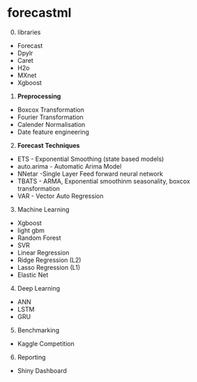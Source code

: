 # forecastml


0. libraries

* Forecast
* Dpylr
* Caret
* H2o
* MXnet
* Xgboost


1. <b>Preprocessing</b>

* Boxcox Transformation
* Fourier Transformation
* Calender Normalisation
* Date feature engineering



2. <b>Forecast Techniques</b>

* ETS - Exponential Smoothing (state based models)
* auto.arima - Automatic Arima Model
* NNetar -Single Layer Feed forward neural network
* TBATS - ARMA, Exponential smoothinm seasonality, boxcox transformation
* VAR - Vector Auto Regression


3. Machine Learning

* Xgboost
* light gbm
* Random Forest
* SVR
* Linear Regression
* Ridge Regression (L2)
* Lasso Regression (L1)
* Elastic Net



4. Deep Learning

* ANN
* LSTM
* GRU


5. Benchmarking

* Kaggle Competition

6. Reporting

* Shiny Dashboard 


